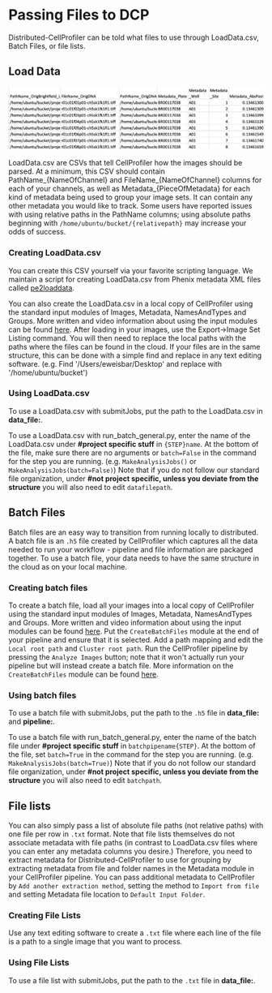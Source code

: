 # Passing Files to DCP

Distributed-CellProfiler can be told what files to use through LoadData.csv, Batch Files, or file lists.

## Load Data

![LoadData.csv](images/LoadDataCSV.png)

LoadData.csv are CSVs that tell CellProfiler how the images should be parsed.
At a minimum, this CSV should contain PathName_{NameOfChannel} and FileName_{NameOfChannel} columns for each of your channels, as well as Metadata_{PieceOfMetadata} for each kind of metadata being used to group your image sets.
It can contain any other metadata you would like to track.
Some users have reported issues with using relative paths in the PathName columns; using absolute paths beginning with `/home/ubuntu/bucket/{relativepath}` may increase your odds of success.

### Creating LoadData.csv

You can create this CSV yourself via your favorite scripting language.
We maintain a script for creating LoadData.csv from Phenix metadata XML files called [pe2loaddata](https://github.com/broadinstitute/pe2loaddata).

You can also create the LoadData.csv in a local copy of CellProfiler using the standard input modules of Images, Metadata, NamesAndTypes and Groups. 
More written and video information about using the input modules can be found [here](broad.io/CellProfilerInput).
After loading in your images, use the Export->Image Set Listing command.
You will then need to replace the local paths with the paths where the files can be found in the cloud.
If your files are in the same structure, this can be done with a simple find and replace in any text editing software.
(e.g. Find '/Users/eweisbar/Desktop' and replace with '/home/ubuntu/bucket')

### Using LoadData.csv

To use a LoadData.csv with submitJobs, put the path to the LoadData.csv in **data_file:**.

To use a LoadData.csv with run_batch_general.py, enter the name of the LoadData.csv under **#project specific stuff** in `{STEP}name`.
At the bottom of the file, make sure there are no arguments or `batch=False` in the command for the step you are running.
(e.g. `MakeAnalysisJobs()` or `MakeAnalysisJobs(batch=False)`)
Note that if you do not follow our standard file organization, under **#not project specific, unless you deviate from the structure** you will also need to edit `datafilepath`.

## Batch Files

Batch files are an easy way to transition from running locally to distributed.
A batch file is an `.h5` file created by CellProfiler which captures all the data needed to run your workflow - pipeline and file information are packaged together.
To use a batch file, your data needs to have the same structure in the cloud as on your local machine.

### Creating batch files

To create a batch file, load all your images into a local copy of CellProfiler using the standard input modules of Images, Metadata, NamesAndTypes and Groups. 
More written and video information about using the input modules can be found [here](broad.io/CellProfilerInput).
Put the `CreateBatchFiles` module at the end of your pipeline and ensure that it is selected.
Add a path mapping and edit the `Local root path` and `Cluster root path`.
Run the CellProfiler pipeline by pressing the `Analyze Images` button; note that it won't actually run your pipeline but will instead create a batch file.
More information on the `CreateBatchFiles` module can be found [here](https://cellprofiler-manual.s3.amazonaws.com/CellProfiler-4.2.4/modules/fileprocessing.html).

### Using batch files

To use a batch file with submitJobs, put the path to the `.h5` file in **data_file:** and **pipeline:**.

To use a batch file with run_batch_general.py, enter the name of the batch file under **#project specific stuff** in `batchpipename{STEP}`.
At the bottom of the file, set `batch=True` in the command for the step you are running.
(e.g. `MakeAnalysisJobs(batch=True)`)
Note that if you do not follow our standard file organization, under **#not project specific, unless you deviate from the structure** you will also need to edit `batchpath`.

## File lists

You can also simply pass a list of absolute file paths (not relative paths) with one file per row in `.txt` format.
Note that file lists themselves do not associate metadata with file paths (in contrast to LoadData.csv files where you can enter any metadata columns you desire.)
Therefore, you need to extract metadata for Distributed-CellProfiler to use for grouping by extracting metadata from file and folder names in the Metadata module in your CellProfiler pipeline. 
You can pass additional metadata to CellProfiler by `Add another extraction method`, setting the method to `Import from file` and setting Metadata file location to `Default Input Folder`.

### Creating File Lists

Use any text editing software to create a `.txt` file where each line of the file is a path to a single image that you want to process.

### Using File Lists

To use a file list with submitJobs, put the path to the `.txt` file in **data_file:**.